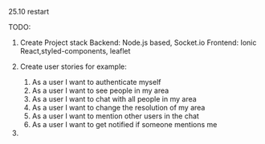 25.10
restart


TODO:
  1. Create Project stack
    Backend: Node.js based, Socket.io
    Frontend: Ionic React,styled-components, leaflet
  3. Create user stories
   for example:
      1. As a user I want to authenticate myself
      2. As a user I want to see people in my area
      3. As a user I want to chat with all people in my area
      4. As a user I want to change the resolution of my area
      5. As a user I want to mention other users in the chat
      6. As a user I want to get notified if someone mentions me
  
  3. 
